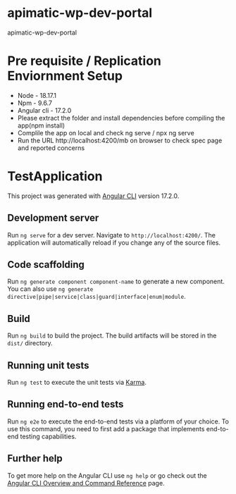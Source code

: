 # apimatic-wp-dev-portal
apimatic-wp-dev-portal

# Pre requisite / Replication Enviornment Setup

- Node - 18.17.1
- Npm - 9.6.7
- Angular cli - 17.2.0
- Please extract the folder and install dependencies before compiling the app(npm install)
- Complile the app on local and check ng serve / npx ng serve
- Run the URL http://localhost:4200/mb on browser to check spec page and reported concerns


# TestApplication

This project was generated with [Angular CLI](https://github.com/angular/angular-cli) version 17.2.0.

## Development server

Run `ng serve` for a dev server. Navigate to `http://localhost:4200/`. The application will automatically reload if you change any of the source files.

## Code scaffolding

Run `ng generate component component-name` to generate a new component. You can also use `ng generate directive|pipe|service|class|guard|interface|enum|module`.

## Build

Run `ng build` to build the project. The build artifacts will be stored in the `dist/` directory.

## Running unit tests

Run `ng test` to execute the unit tests via [Karma](https://karma-runner.github.io).

## Running end-to-end tests

Run `ng e2e` to execute the end-to-end tests via a platform of your choice. To use this command, you need to first add a package that implements end-to-end testing capabilities.

## Further help

To get more help on the Angular CLI use `ng help` or go check out the [Angular CLI Overview and Command Reference](https://angular.io/cli) page.

